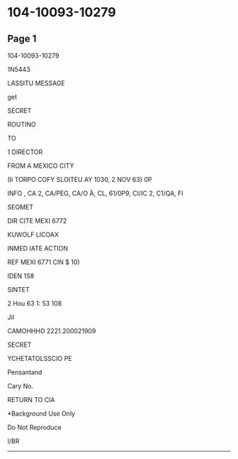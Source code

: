 # 104-10093-10279

## Page 1

104-10093-10279

1N5443

LASSITU MESSAGE

get

SECRET

ROUTINO

TO

1 DIRECTOR

FROM A MEXICO CITY

(Ii TORPO COFY SLOITEU AY 1030, 2 NOV 63) 0P

INFO , CA 2, CA/PEG, CA/O À, CL, 61/0P9, CI/IC 2, C1/QA, FI

SEOMET

DIR CITE MEXI 6772

KUWOLF LICOAX

INMED IATE ACTION

REF MEXI 6771 CIN $ 10)

IDEN 1S8

SINTET

2 Hou 63 1: 53 108

Jil

CAMOHHHO 2221.200021909

SECRET

YCHETATOLSSCIO PE

Pensantand

Cary No.

RETURN TO CIA

*Background Use Only

Do Not Reproduce

I/BR

---

